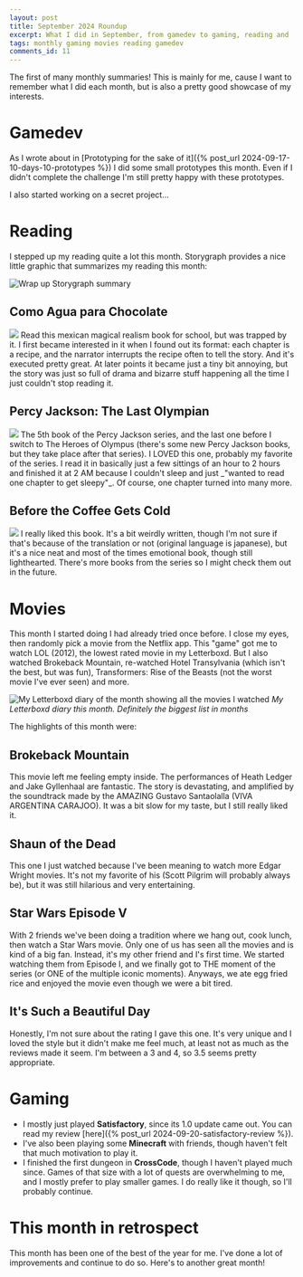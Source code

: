 ```yaml
---
layout: post
title: September 2024 Roundup
excerpt: What I did in September, from gamedev to gaming, reading and  watching movies.
tags: monthly gaming movies reading gamedev
comments_id: 11
---
```


The first of many monthly summaries! This is mainly for me, cause I want to remember what I did each month, but is also a pretty good showcase of my interests.

# Gamedev

As I wrote about in [Prototyping for the sake of it]({% post_url 2024-09-17-10-days-10-prototypes %}) I did some small prototypes this month. Even if I didn't complete the challenge I'm still pretty happy with these prototypes.

I also started working on a secret project...

# Reading

I stepped up my reading quite a lot this month. Storygraph provides a nice little graphic that summarizes my reading this month:

![Wrap up Storygraph summary](../assets/images/2024-10-01-september-2024/storygraph-wrap-up-summary-vertical-2024-9.png)

## Como Agua para Chocolate

<div class="text-and-image">
<a class="beside-text" href="https://app.thestorygraph.com/books/5d37c118-b4fc-4875-9b3d-81dc3aed9932"><img  src="../assets/images/2024-10-01-september-2024/como-agua-para-chocolate.png" /></a>
Read this mexican magical realism book for school, but was trapped by it. I first became interested in it when I found out its format: each chapter is a recipe, and the narrator interrupts the recipe often to tell the story. And it's executed pretty great. At later points it became just a tiny bit annoying, but the story was just so full of drama and bizarre stuff happening all the time I just couldn't stop reading it.
</div>

## Percy Jackson: The Last Olympian

<div class="text-and-image">
<a class="beside-text" href="https://app.thestorygraph.com/books/f1737070-ab46-46c8-97c4-234cc233ea5b"><img src="../assets/images/2024-10-01-september-2024/percy-jackson.png" /></a>
The 5th book of the Percy Jackson series, and the last one before I switch to The Heroes of Olympus (there's some new Percy Jackson books, but they take place after that series). I LOVED this one, probably my favorite of the series. I read it in basically just a few sittings of an hour to 2 hours and finished it at 2 AM because I couldn't sleep and just _"wanted to read one chapter to get sleepy"_. Of course, one chapter turned into many more.
</div>

## Before the Coffee Gets Cold

<div class="text-and-image">
<a class="beside-text" href="https://app.thestorygraph.com/books/dc2c77c9-dfd2-4e13-b889-2b854c42932c"><img class="beside-text" src="../assets/images/2024-10-01-september-2024/before-the-coffee.png" /></a>
I really liked this book. It's a bit weirdly written, though I'm not sure if that's because of the translation or not (original language is japanese), but it's a nice neat and most of the times emotional book, though still lighthearted. There's more books from the series so I might check them out in the future.
</div>

# Movies

This month I started doing I had already tried once before. I close my eyes, then randomly pick a movie from the Netflix app. This "game" got me to watch LOL (2012), the lowest rated movie in my Letterboxd. But I also watched Brokeback Mountain, re-watched Hotel Transylvania (which isn't the best, but was fun), Transformers: Rise of the Beasts (not the worst movie I've ever seen) and more.

![My Letterboxd diary of the month showing all the movies I watched](../assets/images/2024-10-01-september-2024/letterboxd-diary.png)
_My Letterboxd diary this month. Definitely the biggest list in months_

The highlights of this month were:

## Brokeback Mountain

This movie left me feeling empty inside. The performances of Heath Ledger and Jake Gyllenhaal are fantastic. The story is devastating, and amplified by the soundtrack made by the AMAZING Gustavo Santaolalla (VIVA ARGENTINA CARAJOO). It was a bit slow for my taste, but I still really liked it.

## Shaun of the Dead

This one I just watched because I've been meaning to watch more Edgar Wright movies. It's not my favorite of his (Scott Pilgrim will probably always be), but it was still hilarious and very entertaining. 

## Star Wars Episode V

With 2 friends we've been doing a tradition where we hang out, cook lunch, then watch a Star Wars movie. Only one of us has seen all the movies and is kind of a big fan. Instead, it's my other friend and I's first time. We started watching them from Episode I, and we finally got to THE moment of the series (or ONE of the multiple iconic moments). Anyways, we ate egg fried rice and enjoyed the movie even though we were a bit tired.

## It's Such a Beautiful Day

Honestly, I'm not sure about the rating I gave this one. It's very unique and I loved the style but it didn't make me feel much, at least not as much as the reviews made it seem. I'm between a 3 and 4, so 3.5 seems pretty appropriate.

# Gaming

- I mostly just played **Satisfactory**, since its 1.0 update came out. You can read my review [here]({% post_url 2024-09-20-satisfactory-review %}). 
- I've also been playing some **Minecraft** with friends, though haven't felt that much motivation to play it. 
- I finished the first dungeon in **CrossCode**, though I haven't played much since. Games of that size with a lot of quests are overwhelming to me, and I mostly prefer to play smaller games. I do really like it though, so I'll probably continue.

# This month in retrospect

This month has been one of the best of the year for me. I've done a lot of improvements and continue to do so. Here's to another great month!